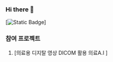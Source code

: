 ### Hi there 👋
[![Static Badge](https://www.naver.com/badge/Email-03C75A?style=flat-square&logo-Naver&logoColor-white)]

### 참여 프로젝트
1. [의료용 디지탈 영상 DICOM 활용 의료A.I ]
